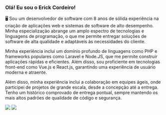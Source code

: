### Olá! Eu sou o Erick Cordeiro!

🖥 Sou um desenvolvedor de software com 8 anos de sólida experiência na criação de aplicações web e sistemas de software de alto desempenho. Minha especialização abrange um amplo espectro de tecnologias e linguagens de programação, o que me permite entregar soluções de software de alta qualidade e adaptáveis às necessidades do cliente.

Minha experiência inclui um domínio profundo de linguagens como PHP e frameworks populares como Laravel e Node.JS, que me permite construir aplicações rápídas e eficientes. Além disso, sou proficiente em tecnologias front-end como Vue.js e React.js, garantindo uma experiência de usuário moderna e atraente.

Além disso, minha experiência inclui a colaboração em equipes ágeis, onde participei de projetos de grande escala, desde a concepção até a entrega. Tenho um histórico comprovado de entrega pontual, sempre mantendo os mais altos padrões de qualidade de código e segurança.
  
 
<div> 
  <a href = "mailto:erickcordeiroa@gmail.com"><img src="https://img.shields.io/badge/-mail-%23333?style=for-the-badge&logo=gmail&logoColor=white" target="_blank"></a>
  <a href="https://www.linkedin.com/in/erick-cordeiro-784138150" target="_blank"><img src="https://img.shields.io/badge/-LinkedIn-%230077B5?style=for-the-badge&logo=linkedin&logoColor=white" target="_blank"></a> 
</div>
